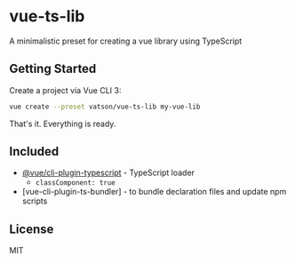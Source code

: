 # vue-ts-lib
A minimalistic preset for creating a vue library using TypeScript

## Getting Started

Create a project via Vue CLI 3:

```sh
vue create --preset vatson/vue-ts-lib my-vue-lib
```

That's it. Everything is ready. 

## Included

- [@vue/cli-plugin-typescript](https://github.com/vuejs/vue-cli/tree/dev/packages/%40vue/cli-plugin-typescript) - TypeScript loader 
  - `classComponent: true`
- [vue-cli-plugin-ts-bundler] - to bundle declaration files and update npm scripts


## License 

MIT